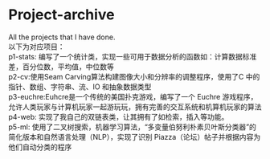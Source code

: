 # Project-archive
All the projects that I have done.  
以下为对应项目：  
p1-stats: 编写了一个统计类，实现一些可用于数据分析的函数如：计算数据标准差，百分位数，平均值，中位数等   
p2-cv:使用Seam Carving算法构建图像大小和分辨率的调整程序，使用了C 中的指针、数组、字符串、流、IO 和抽象数据类型  
p3-euchre:Euhcre是一个传统的美国扑克游戏，编写了一个 Euchre 游戏程序，允许人类玩家与计算机玩家一起游玩玩，拥有完善的交互系统和机算机玩家的算法  
p4-web: 实现了我自己的双链表类，让其拥有了如检索，插入等功能。  
p5-ml: 使用了二叉树搜索，机器学习算法，“多变量伯努利朴素贝叶斯分类器”的简化版本和自然语言处理（NLP），实现了识别 Piazza（论坛）帖子并根据内容为他们自动分类的程序  
